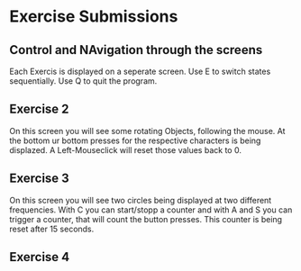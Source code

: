 # Exercise Submissions

## Control and NAvigation through the screens
Each Exercis is displayed on a seperate screen. Use E to switch states sequentially. Use Q to quit the program.

## Exercise 2
On this screen you will see some rotating Objects, following the mouse.
At the bottom ur bottom presses for the respective characters is being displazed. A Left-Mouseclick will reset those values back to 0.

## Exercise 3
On this screen you will see two circles being displayed at two different frequencies.
With C you can start/stopp a counter and with A and S you can trigger a counter, that will count the button presses. This counter is being reset after 15 seconds. 

## Exercise 4